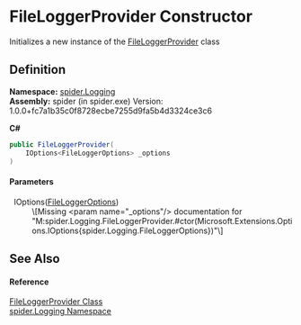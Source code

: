 # FileLoggerProvider Constructor


Initializes a new instance of the <a href="766254ba-0650-100f-fc12-5c57425cae26">FileLoggerProvider</a> class



## Definition
**Namespace:** <a href="025fefbc-de74-8290-81fc-7e83b8983331">spider.Logging</a>  
**Assembly:** spider (in spider.exe) Version: 1.0.0+fc7a1b35c0f8728ecbe7255d9fa5b4d3324ce3c6

**C#**
``` C#
public FileLoggerProvider(
	IOptions<FileLoggerOptions> _options
)
```



#### Parameters
<dl><dt>  IOptions(<a href="aae96a07-0020-9368-31ce-01657699b359">FileLoggerOptions</a>)</dt><dd>\[Missing &lt;param name="_options"/&gt; documentation for "M:spider.Logging.FileLoggerProvider.#ctor(Microsoft.Extensions.Options.IOptions{spider.Logging.FileLoggerOptions})"\]</dd></dl>

## See Also


#### Reference
<a href="766254ba-0650-100f-fc12-5c57425cae26">FileLoggerProvider Class</a>  
<a href="025fefbc-de74-8290-81fc-7e83b8983331">spider.Logging Namespace</a>  
